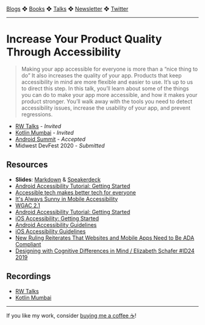 [Blogs](../blogs.md) ❖ [Books](../books.md) ❖ [Talks](../talks.md) ❖ [Newsletter](https://tinyletter.com/vgonda) ❖ [Twitter](https://twitter.com/TTGonda)

---

# Increase Your Product Quality Through Accessibility

> Making your app accessible for everyone is more than a “nice thing to do” It also increases the quality of your app. Products that keep accessibility in mind are more flexible and easier to use. It’s up to us to direct this step. In this talk, you’ll learn about some of the things you can do to make your app more accessible, and how it makes your product stronger. You’ll walk away with the tools you need to detect accessibility issues, increase the usability of your app, and prevent regressions.

-   [RW Talks](https://www.raywenderlich.com/10350458-introducing-rw-talks-first-talk-tomorrow) - _Invited_
-   [Kotlin Mumbai](https://www.meetup.com/Kotlin-Mumbai/events/271818854/) - _Invited_
-   [Android Summit](https://androidsummit.org/) - _Accepted_
-   Midwest DevFest 2020 - _Submitted_

## Resources

-   **Slides**: [Markdown](a11y-for-product/slides.md) & [Speakerdeck](https://speakerdeck.com/vgonda/increase-your-product-quality-through-accessibility)
-   [Android Accessibility Tutorial: Getting Started](https://www.raywenderlich.com/240-android-accessibility-tutorial-getting-started)
-   [Accessible tech makes better tech for everyone](https://youtu.be/2115c0GL4a8)
-   [It's Always Sunny in Mobile Accessibility](https://www.youtube.com/watch?v=JN5a8-CHyoc)
-   [WGAC 2.1](https://www.w3.org/TR/WCAG21/)
-   [Android Accessibility Tutorial: Getting Started](https://www.raywenderlich.com/240-android-accessibility-tutorial-getting-started)
-   [iOS Accessibility: Getting Started](https://www.raywenderlich.com/6827616-ios-accessibility-getting-started)
-   [Android Accessibility Guidelines](https://developer.android.com/guide/topics/ui/accessibility/apps)
-   [iOS Accessibility Guidelines](https://developer.apple.com/design/human-interface-guidelines/accessibility/overview/introduction/)
-   [New Ruling Reiterates That Websites and Mobile Apps Need to Be ADA Compliant](https://www.blankrome.com/publications/new-ruling-reiterates-websites-and-mobile-apps-need-be-ada-compliant)
-   [Designing with Cognitive Differences in Mind / Elizabeth Schafer #ID24 2019](https://youtu.be/CKhkLs6th6A)

## Recordings
- [RW Talks](https://www.raywenderlich.com/10528194-increase-your-product-quality-through-accessibility)
- [Kotlin Mumbai](https://youtu.be/5OW8x9wGfzk)

---

If you like my work, consider [buying me a coffee ☕](https://www.buymeacoffee.com/96JjLEW)!
